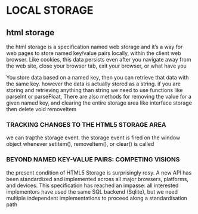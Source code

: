 # LOCAL STORAGE 

## html storage 

the html storage is a specification named web storage and it’s a way for web pages to store named key/value pairs locally, within the client web browser. Like cookies, this data persists even after you navigate away from the web site, close your browser tab, exit your browser, or what have you

You store data based on a named key, then you can retrieve that data with the same key. however the data is actually stored as a string. if you are storing and retrieving anything than string we need to use functions like parseInt or parseFloat, There are also methods for removing the value for a given named key, and clearing the entire storage area like interface storage then delete void removeItem

### TRACKING CHANGES TO THE HTML5 STORAGE AREA

we can trapthe storage event. the storage event is fired on the window object  whenever setItem(), removeItem(), or clear() is called 

### BEYOND NAMED KEY-VALUE PAIRS: COMPETING VISIONS

 the present condition of HTML5 Storage is surprisingly rosy. A new API has been standardized and implemented across all major browsers, platforms, and devices. 
 This specification has reached an impasse: all interested implementors have used the same SQL backend (Sqlite), but we need multiple independent implementations to proceed along a standardisation path

